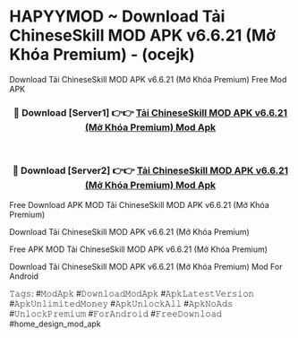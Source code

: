# HAPYYMOD ~ Download Tải ChineseSkill MOD APK v6.6.21 (Mở Khóa Premium) - (ocejk)
Download Tải ChineseSkill MOD APK v6.6.21 (Mở Khóa Premium) Free Mod APK

<div align="center">
<h3>🔴 Download [Server1] 👉👉 <a href="https://apk-comot.site?title=Tải_ChineseSkill_MOD_APK_v6.6.21_(Mở_Khóa_Premium)">Tải ChineseSkill MOD APK v6.6.21 (Mở Khóa Premium) Mod Apk</a></h3><br>

<h3>🔴 Download [Server2] 👉👉 <a href="https://apk-comot.site?title=Tải_ChineseSkill_MOD_APK_v6.6.21_(Mở_Khóa_Premium)">Tải ChineseSkill MOD APK v6.6.21 (Mở Khóa Premium) Mod Apk</a></h3>
</div>


Free Download APK MOD Tải ChineseSkill MOD APK v6.6.21 (Mở Khóa Premium)

Download Tải ChineseSkill MOD APK v6.6.21 (Mở Khóa Premium) 

Free APK MOD Tải ChineseSkill MOD APK v6.6.21 (Mở Khóa Premium) 

Download Tải ChineseSkill MOD APK v6.6.21 (Mở Khóa Premium) Mod For Android

𝚃𝚊𝚐𝚜: #𝙼𝚘𝚍𝙰𝚙𝚔 #𝙳𝚘𝚠𝚗𝚕𝚘𝚊𝚍𝙼𝚘𝚍𝙰𝚙𝚔 #𝙰𝚙𝚔𝙻𝚊𝚝𝚎𝚜𝚝𝚅𝚎𝚛𝚜𝚒𝚘𝚗 #𝙰𝚙𝚔𝚄𝚗𝚕𝚒𝚖𝚒𝚝𝚎𝚍𝙼𝚘𝚗𝚎𝚢 #𝙰𝚙𝚔𝚄𝚗𝚕𝚘𝚌𝚔𝙰𝚕𝚕 #𝙰𝚙𝚔𝙽𝚘𝙰𝚍𝚜 #𝚄𝚗𝚕𝚘𝚌𝚔𝙿𝚛𝚎𝚖𝚒𝚞𝚖 #𝙵𝚘𝚛𝙰𝚗𝚍𝚛𝚘𝚒𝚍 #𝙵𝚛𝚎𝚎𝙳𝚘𝚠𝚗𝚕𝚘𝚊𝚍 #home_design_mod_apk